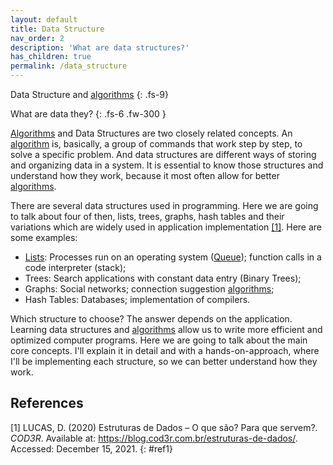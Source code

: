 ```yaml
---
layout: default
title: Data Structure 
nav_order: 2
description: 'What are data structures?'
has_children: true
permalink: /data_structure 
---
```


Data Structure and [algorithms]({{site.baseurl}}/algorithm) 
{: .fs-9}

What are data they?
{: .fs-6 .fw-300  }

[Algorithms]({{site.baseurl}}/algorithm) and Data Structures are two closely related concepts. An [algorithm]({{site.baseurl}}/algorithm)  is, basically, a group of commands that work step by step, to solve a specific problem. And data structures are different ways of storing and organizing data in a system. It is essential to know those structures and understand how they work, because it most often allow for better [algorithms]({{site.baseurl}}/algorithm).

There are several data structures used in programming. Here we are going to talk about four of then, lists, trees, graphs, hash tables and their variations which are widely used in application implementation [[1]](#ref1). Here are some examples:

- [Lists]({{site.baseurl}}/list): Processes run on an operating system ([Queue]({{site.baseurl}}/data_structure/list/queue)); function calls in a code interpreter (stack);
- Trees: Search applications with constant data entry (Binary Trees);
- Graphs: Social networks; connection suggestion [algorithms]({{site.baseurl}}/algorithm);
- Hash Tables: Databases; implementation of compilers.

Which structure to choose? The answer depends on the application. Learning data structures and [algorithms]({{site.baseurl}}/algorithm)  allow us to write more efficient and optimized computer programs. Here we are going to talk about the main core concepts. I'll explain it in detail and with a  hands-on-approach, where I'll be implementing each structure, so we can better understand how they work.

## References

[1] LUCAS, D. (2020) Estruturas de Dados – O que são? Para que servem?. *COD3R*. Available at: <https://blog.cod3r.com.br/estruturas-de-dados/>. Accessed: December 15, 2021.
{: #ref1}